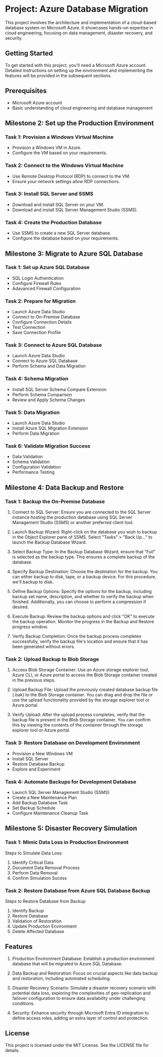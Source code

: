 # Project: Azure Database Migration
This project involves the architecture and implementation of a cloud-based database system on Microsoft Azure. It showcases hands-on expertise in cloud engineering, focusing on data management, disaster recovery, and security.

## Getting Started
To get started with this project, you'll need a Microsoft Azure account. Detailed instructions on setting up the environment and implementing the features will be provided in the subsequent sections.

## Prerequisites
- Microsoft Azure account
- Basic understanding of cloud engineering and database management

## Milestone 2: Set up the Production Environment

### Task 1: Provision a Windows Virtual Machine
- Provision a Windows VM in Azure.
- Configure the VM based on your requirements.

### Task 2: Connect to the Windows Virtual Machine
- Use Remote Desktop Protocol (RDP) to connect to the VM.
- Ensure your network settings allow RDP connections.

### Task 3: Install SQL Server and SSMS
- Download and install SQL Server on your VM.
- Download and install SQL Server Management Studio (SSMS).

### Task 4: Create the Production Database
- Use SSMS to create a new SQL Server database.
- Configure the database based on your requirements.

## Milestone 3: Migrate to Azure SQL Database

### Task 1: Set up Azure SQL Database
- SQL Login Authentication
- Configure Firewall Rules
- Adavanced Firewall Configuration

### Task 2: Prepare for Migration
- Launch Azure Data Studio
- Connect to On-Premise Database
- Configure Connection Details
- Test Connection
- Save Connection Profile
### Task 3: Connect to Azure SQL Database
- Launch Azure Data Studio
- Connect to Azure SQL Database
- Perform Schema and Data Migration

### Task 4: Schema Migration
- Install SQL Server Schema Compare Extension
- Perform Schema Comparison
- Review and Apply Schema Changes

### Task 5: Data Migration
- Launch Azure Data Studio
- Install Azure SQL Migration Extension
- Perform Data Migration

### Task 6: Validate Migration Success
- Data Validation
- Schema Validation
- Configuration Validation
- Performance Testing

## Milestone 4: Data Backup and Restore

### Task 1: Backup the On-Premise Database
1. Connect to SQL Server: Ensure you are connected to the SQL Server instance hosting the production database using SQL Server Management Studio (SSMS) or another preferred client tool.

2. Launch Backup Wizard: Right-click on the database you wish to backup in the Object Explorer pane of SSMS. Select "Tasks" > "Back Up..." to launch the Backup Database Wizard.

3. Select Backup Type: In the Backup Database Wizard, ensure that "Full" is selected as the backup type. This ensures a complete backup of the database.

4. Specify Backup Destination: Choose the destination for the backup. You can either backup to disk, tape, or a backup device. For this procedure, we'll backup to disk.

5. Define Backup Options: Specify the options for the backup, including backup set name, description, and whether to verify the backup when finished. Additionally, you can choose to perform a compression if desired.

6. Execute Backup: Review the backup options and click "OK" to execute the backup operation. Monitor the progress in the Backup and Restore progress window.

7. Verify Backup Completion: Once the backup process completes successfully, verify the backup file's location and ensure that it has been generated without errors.

### Task 2: Upload Backup to Blob Storage
1. Access Blob Storage Container: Use an Azure storage explorer tool, Azure CLI, or Azure portal to access the Blob Storage container created in the previous steps.

2. Upload Backup File: Upload the previously created database backup file (.bak) to the Blob Storage container. You can drag and drop the file or use the upload functionality provided by the storage explorer tool or Azure portal.

3. Verify Upload: After the upload process completes, verify that the backup file is present in the Blob Storage container. You can confirm this by viewing the contents of the container through the storage explorer tool or Azure portal.

### Task 3: Restore Database on Development Environment
- Provision a New Windows VM
- Install SQL Server
- Restore Database Backup
- Explore and Experiment

### Task 4: Automate Backups for Development Database

- Launch SQL Server Management Studio (SSMS)
- Create a New Maintenance Plan
- Add Backup Database Task
- Set Backup Schedule
- Configure Maintenance Cleanup Task

## Milestone 5: Disaster Recovery Simulation

### Task 1: Mimic Data Loss in Production Environment

Steps to Simulate Data Loss:
1. Identify Critical Data
2. Document Data Removal Process
3. Perform Data Removal
4. Confirm Simulation Sucess

### Task 2: Restore Database from Azure SQL Database Backup

Steps to Restore Database from Backup

1. Identify Backup
2. Restore Database
3. Validation of Restoration
4. Update Production Environment
5. Delete Affected Database





## Features
 1. Production Environment Database: Establish a production environment database that will be migrated to Azure SQL Database.

2. Data Backup and Restoration: Focus on crucial aspects like data backup and restoration, including automated scheduling.

3. Disaster Recovery Scenario: Simulate a disaster recovery scenario with potential data loss, exploring the complexities of geo-replication and failover configuration to ensure data availability under challenging conditions.

4. Security: Enhance security through Microsoft Entra ID integration to define access roles, adding an extra layer of control and protection.


## License
This project is licensed under the MIT License. See the LICENSE file for details.